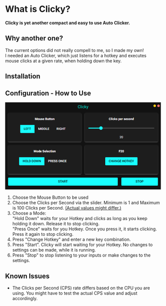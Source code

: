 # What is Clicky?
**Clicky is yet another compact and easy to use Auto Clicker.**

## Why another one?
The current options did not really compell to me, so I made my own!\
I needed an Auto Clicker, which just listens for a hotkey and executes mouse clicks at a given rate, when holding down the key.

## Installation


## Configuration - How to Use
![Clicky Screenshot](https://github.com/Lennywinks/Clicky/blob/main/img/clicky_screenshot.png?raw=True)
1. Choose the Mouse Button to be used
2. Choose the Clicks per Second via the slider. Minimum is 1 and Maximum is 100 Clicks per Second. [(Actual values might differ.)](#known-issues)
3. Choose a Mode:\
   "Hold Down" waits for your Hotkey and clicks as long as you keep holding it down. Release it to stop clicking.\
   "Press Once" waits for you Hotkey. Once you press it, it starts clicking. Press it again to stop clicking.
4. Press "Change Hotkey" and enter a new key combination.
5. Press "Start". Clicky will start waiting for your Hotkey. No changes to settings can be made, while it is running.
6. Press "Stop" to stop listening to your inputs or make changes to the settings.
   
## Known Issues
- The Clicks per Second (CPS) rate differs based on the CPU you are using. You might have to test the actual CPS value and adjust accordingly.

